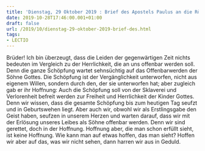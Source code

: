 ```yaml
---
title: 'Dienstag, 29 Oktober 2019 : Brief des Apostels Paulus an die Römer 8,18-25.'
date: 2019-10-28T17:46:00.001+01:00
draft: false
url: /2019/10/dienstag-29-oktober-2019-brief-des.html
tags: 
- LECTIO
---
```


Brüder! Ich bin überzeugt, dass die Leiden der gegenwärtigen Zeit nichts bedeuten im Vergleich zu der Herrlichkeit, die an uns offenbar werden soll. Denn die ganze Schöpfung wartet sehnsüchtig auf das Offenbarwerden der Söhne Gottes. Die Schöpfung ist der Vergänglichkeit unterworfen, nicht aus eigenem Willen, sondern durch den, der sie unterworfen hat; aber zugleich gab er ihr Hoffnung: Auch die Schöpfung soll von der Sklaverei und Verlorenheit befreit werden zur Freiheit und Herrlichkeit der Kinder Gottes. Denn wir wissen, dass die gesamte Schöpfung bis zum heutigen Tag seufzt und in Geburtswehen liegt. Aber auch wir, obwohl wir als Erstlingsgabe den Geist haben, seufzen in unserem Herzen und warten darauf, dass wir mit der Erlösung unseres Leibes als Söhne offenbar werden. Denn wir sind gerettet, doch in der Hoffnung. Hoffnung aber, die man schon erfüllt sieht, ist keine Hoffnung. Wie kann man auf etwas hoffen, das man sieht? Hoffen wir aber auf das, was wir nicht sehen, dann harren wir aus in Geduld.